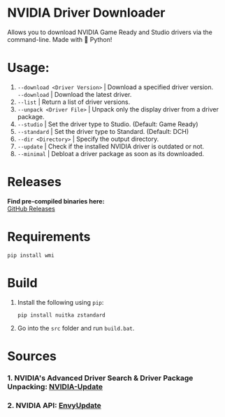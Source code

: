 # NVIDIA Driver Downloader
Allows you to download NVIDIA Game Ready and Studio drivers via the command-line. Made with 🐍 Python!

# Usage:
1. `--download <Driver Version>` | Download a specified driver version.     
`--download` | Download the latest driver.
2. `--list` | Return a list of driver versions.
3. `--unpack <Driver File>` | Unpack only the display driver from a driver package.
4. `--studio` | Set the driver type to Studio. (Default: Game Ready)
5. `--standard` | Set the driver type to Standard. (Default: DCH)
5. `--dir <Directory>` | Specify the output directory.
6. `--update` | Check if the installed NVIDIA driver is outdated or not.
7. `--minimal` | Debloat a driver package as soon as its downloaded.

# Releases
**Find pre-compiled binaries here:**             
[GitHub Releases](https://github.com/Aetopia/NVIDIA-Driver-Downloader/releases)

# Requirements
```
pip install wmi
```

# Build
1. Install the following using `pip`:
    ```
    pip install nuitka zstandard
    ```
2. Go into the `src` folder and run `build.bat`.

# Sources
### 1. NVIDIA's Advanced Driver Search & Driver Package Unpacking: [NVIDIA-Update](https://github.com/lord-carlos/nvidia-update)
### 2. NVIDIA API: [EnvyUpdate](https://github.com/fyr77/EnvyUpdate/wiki/Nvidia-API)
